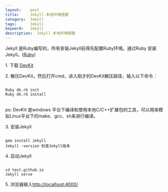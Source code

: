 ```yaml
---
layout:    post
title:     Jekyll 本地环境搭建
category:  Jekyll
tags:      Jekyll
keyword:   Jekyll
description:  Jekyll 本地环境搭建
---
```


<div class="post-con">

<p>Jekyll 是Ruby编写的，所有安装Jekyll前得先配置Ruby环境。通过Ruby 安装 Jekyll。(<a href="http://rubyinstaller.org/downloads/">Ruby</a>)</p>
<p>1. 下载 <a href="http://rubyinstaller.org/downloads/">DevKit</a></p>
<p>2. 解压DevKit，然后打开cmd，进入刚才的DevKit解压路径，输入以下命令：
<pre><code class="ruby">
Ruby dk.rb init 
Ruby dk.rb install 
</code></pre><br>
ps: DevKit 是windows 平台下编译和使用本地C/C++扩展包的工具，可以用来模拟Linux平台下的make、gcc、sh来进行编译。
</p>
<p>3. 安装Jekyll
<pre><code class="ruby">
gem install Jekyll
Jekyll -version 检查Jekyll版本
</code></pre>	
</p>	
<p>4. 启动Jekyll
<pre><code class="ruby">
cd test.github.io
Jekyll serve
</code></pre>
<p>
<p>5. 浏览器输入<a target="_blank" href="http://localhost:4000/">http://localhost:4000/</a></p>
</div>